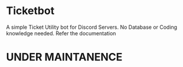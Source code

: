 # Ticketbot
A simple Ticket Utility bot for Discord Servers. No Database or Coding knowledge needed. Refer the documentation


# UNDER MAINTANENCE
